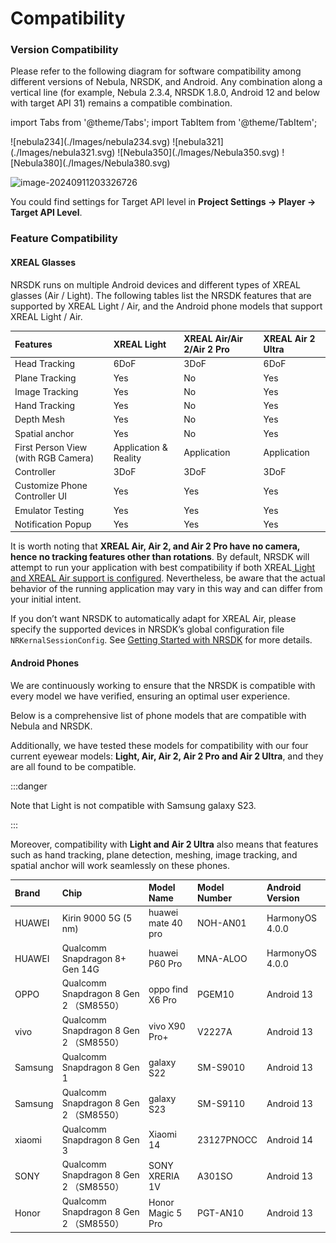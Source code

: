 # Compatibility

### Version Compatibility

Please refer to the following diagram for software compatibility among different versions of Nebula, NRSDK, and Android. Any combination along a vertical line (for example, Nebula 2.3.4, NRSDK 1.8.0, Android 12 and below with target API 31) remains a compatible combination.

import Tabs from '@theme/Tabs';
import TabItem from '@theme/TabItem';

<Tabs>

  <TabItem value="Nebula 2.3.4" label="Nebula 2.3.4">
    ![nebula234](./Images/nebula234.svg)
  </TabItem>
  <TabItem value="Nebula 3.2.1" label="Nebula 3.2.1">
    ![nebula321](./Images/nebula321.svg)
  </TabItem>
  <TabItem value="Nebula 3.5.0" label="Nebula 3.5.0">
    ![Nebula350](./Images/Nebula350.svg)
  </TabItem>
  <TabItem value="Nebula 3.8.0" label="Nebula 3.8.0">
    ![Nebula380](./Images/Nebula380.svg)
  </TabItem>

  <TabItem value="Nebula 3.9.0" label="Nebula 3.9.0 & MyGlasses 1.4.0">

![image-20240911203326726](https://pub-8dffc52979c34362aa2dbe3a43f0792a.r2.dev/image-20240911203326726.png)

  </TabItem>

</Tabs>





You could find settings for Target API level in **Project Settings -> Player -> Target API Level**.

### Feature Compatibility

#### XREAL Glasses

NRSDK runs on multiple Android devices and different types of XREAL glasses (Air / Light). The following tables list the NRSDK features that are supported by XREAL Light / Air, and the Android phone models that support XREAL Light / Air.



| Features                            | XREAL Light           | XREAL Air/Air 2/Air 2 Pro | XREAL Air 2 Ultra |
| :---------------------------------- | :-------------------- | :------------------------ | :---------------- |
| Head Tracking                       | 6DoF                  | 3DoF                      | 6DoF              |
| Plane Tracking                      | Yes                   | No                        | Yes               |
| Image Tracking                      | Yes                   | No                        | Yes               |
| Hand Tracking                       | Yes                   | No                        | Yes               |
| Depth Mesh                          | Yes                   | No                        | Yes               |
| Spatial anchor                      | Yes                   | No                        | Yes               |
| First Person View (with RGB Camera) | Application & Reality | Application               | Application       |
| Controller                          | 3DoF                  | 3DoF                      | 3DoF              |
| Customize Phone Controller UI       | Yes                   | Yes                       | Yes               |
| Emulator Testing                    | Yes                   | Yes                       | Yes               |
| Notification Popup                  | Yes                   | Yes                       | Yes               |

It is worth noting that **XREAL Air, Air 2, and Air 2 Pro have no camera, hence no tracking features other than rotations**. By default, NRSDK will attempt to run your application with best compatibility if both XREAL[ Light and XREAL Air support is configured](../02_Getting%20Started%20with%20NRSDK.md). Nevertheless, be aware that the actual behavior of the running application may vary in this way and can differ from your initial intent.

If you don’t want NRSDK to automatically adapt for XREAL Air, please specify the supported devices in NRSDK’s global configuration file `NRKernalSessionConfig`. See [Getting Started with NRSDK](../02_Getting%20Started%20with%20NRSDK.md) for more details.



#### Android Phones

We are continuously working to ensure that the NRSDK is compatible with every model we have verified, ensuring an optimal user experience. 

Below is a comprehensive list of phone models that are compatible with Nebula and NRSDK. 

Additionally, we have tested these models for compatibility with our four current eyewear models: **Light, Air, Air 2, Air 2 Pro and Air 2 Ultra**, and they are all found to be compatible. 

:::danger

Note that Light is not compatible with Samsung galaxy S23.

:::

Moreover, compatibility with **Light and Air 2 Ultra** also means that features such as hand tracking, plane detection, meshing, image tracking, and spatial anchor will work seamlessly on these phones.

| Brand   | Chip                                   | Model Name         | Model Number | Android Version |
| :------ | :------------------------------------- | :----------------- | :----------- | :-------------- |
| HUAWEI  | Kirin 9000 5G (5 nm)                   | huawei mate 40 pro | NOH-AN01     | HarmonyOS 4.0.0 |
| HUAWEI  | Qualcomm Snapdragon 8+ Gen 14G         | huawei P60 Pro     | MNA-ALOO     | HarmonyOS 4.0.0 |
| OPPO    | Qualcomm Snapdragon 8 Gen 2 （SM8550） | oppo find X6 Pro   | PGEM10       | Android 13      |
| vivo    | Qualcomm Snapdragon 8 Gen 2 （SM8550） | vivo X90 Pro+      | V2227A       | Android 13      |
| Samsung | Qualcomm Snapdragon 8 Gen 1            | galaxy S22         | SM-S9010     | Android 13      |
| Samsung | Qualcomm Snapdragon 8 Gen 2 （SM8550） | galaxy S23         | SM-S9110     | Android 13      |
| xiaomi  | Qualcomm Snapdragon 8 Gen 3            | Xiaomi 14          | 23127PNOCC   | Android 14      |
| SONY    | Qualcomm Snapdragon 8 Gen 2 （SM8550） | SONY XRERIA 1V     | A301SO       | Android 13      |
| Honor   | Qualcomm Snapdragon 8 Gen 2 （SM8550） | Honor Magic 5 Pro  | PGT-AN10     | Android 13      |